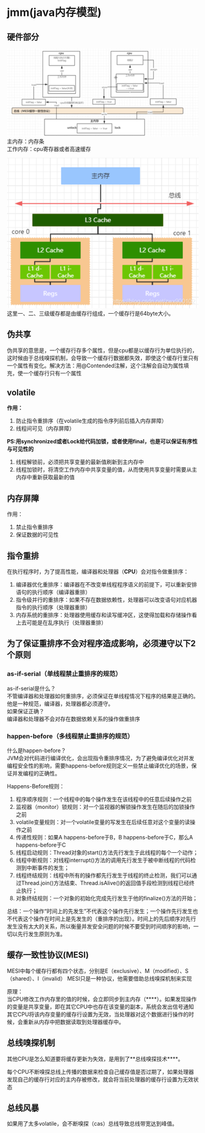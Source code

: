 # jmm(java内存模型)

## 硬件部分

![](../resources/jmm.jpg)
主内存：内存条  
工作内存：cpu寄存器或者高速缓存

![](../resources/jmm1.jpg)  
这里一、二、三级缓存都是由缓存行组成，一个缓存行是64byte大小。

## 伪共享

伪共享的意思是，一个缓存行存多个属性，但是cpu都是以缓存行为单位执行的，这时候由于总线嗅探机制，会导致一个缓存行数据都失效，即使这个缓存行里只有一个属性有变化。解决方法：用@Contended注解，这个注解会自动为属性填充，使一个缓存行只有一个属性

## volatile
**作用：**

1. 防止指令重排序（在volatile生成的指令序列前后插入内存屏障）
2. 线程间可见（内存屏障）

**PS:用synchronized或者Lock给代码加锁，或者使用final，也是可以保证有序性与可见性的**

1. 线程解锁前，必须把共享变量的最新值刷新到主内存中
2. 线程加锁时，将清空工作内存中共享变量的值，从而使用共享变量时需要从主内存中重新获取最新的值

## 内存屏障

作用：

1. 禁止指令重排序
2. 保证数据的可见性

## 指令重排

在执行程序时，为了提高性能，编译器和处理器（**CPU**）会对指令做重排序：

1. 编译器优化重排序：编译器在不改变单线程程序语义的前提下，可以重新安排语句的执行顺序（编译器重排）
2. 指令级并行的重排序：如果不存在数据依赖性，处理器可以改变语句对应机器指令的执行顺序（处理器重排）
3. 内存系统的重排序：处理器使用缓存和读写缓冲区，这使得加载和存储操作看上去可能是在乱序执行（处理器重排）

## 为了保证重排序不会对程序造成影响，必须遵守以下2个原则

### **as-if-serial**（单线程禁止重排序的规范）

as-if-serial是什么？   
不管编译器和处理器如何重排序，必须保证在单线程情况下程序的结果是正确的。他是一种规范，编译器，处理器都必须遵守。  
如果保证正确？  
编译器和处理器不会对存在数据依赖关系的操作做重排序

### **happen-before**（多线程禁止重排序的规范）

什么是happen-before？  
JVM会对代码进行编译优化，会出现指令重排序情况，为了避免编译优化对并发编程安全性的影响，需要happens-before规则定义一些禁止编译优化的场景，保证并发编程的正确性。

Happens-Before规则：

1. 程序顺序规则：一个线程中的每个操作发生在该线程中的任意后续操作之前
2. 监视器（monitor）锁规则：对一个监视器的解锁操作发生在随后的加锁操作之前
3. volatile变量规则：对一个volatile变量的写发生在后续任意对这个变量的读操作之前
4. 传递性规则：如果A happens-before于B，B happens-before于C，那么A happens-before于C
5. 线程启动规则：Thread对象的start()方法先行发生于此线程的每个一个动作；
6. 线程中断规则：对线程interrupt()方法的调用先行发生于被中断线程的代码检测到中断事件的发生；
7. 线程终结规则：线程中所有的操作都先行发生于线程的终止检测，我们可以通过Thread.join()方法结束、Thread.isAlive()的返回值手段检测到线程已经终止执行；
8. 对象终结规则：一个对象的初始化完成先行发生于他的finalize()方法的开始；

总结：一个操作“时间上的先发生”不代表这个操作先行发生；一个操作先行发生也不代表这个操作在时间上是先发生的（重排序的出现）。时间上的先后顺序对先行发生没有太大的关系，所以衡量并发安全问题的时候不要受到时间顺序的影响，一切以先行发生原则为准。

## 缓存一致性协议(MESI)

MESI中每个缓存行都有四个状态，分别是E（exclusive）、M（modified）、S（shared）、I（invalid） MESI只是一种协议，他需要借助总线嗅探机制来实现

原理：  
当CPU修改工作内存里的值的时候，会立即同步到主内存（****）。如果发现操作的变量是共享变量，即在其它CPU中也存在该变量的副本，系统会发出信号通知其它CPU将该内存变量的缓存行设置为无效，当处理器对这个数据进行操作的时候，会重新从内存中把数据读取到处理器缓存中。  

## 总线嗅探机制
其他CPU是怎么知道要将缓存更新为失效，是用到了**总线嗅探技术****。  

每个CPU不断嗅探总线上传播的数据来检查自己缓存值是否过期了，如果处理器发现自己的缓存行对应的主内存被修改，就会将当前处理器的缓存行设置为无效状态

## 总线风暴

如果用了太多volatile，会不断嗅探（cas）总线导致总线带宽达到峰值。